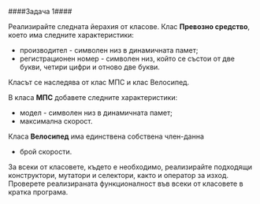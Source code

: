 ####Задача 1####

Реализирайте следната йерахия от класове. Клас **Превозно средство**, което има следните характеристики:

* производител - символен низ в динамичната памет;
* регистрационен номер - символен низ, който се състои от две букви, четири цифри и отново две букви.

Класът се наследява от клас МПС и клас Велосипед.

В класа **МПС** добавете следните характеристики:

* модел - символен низ в динамичната памет;
* максимална скорост.

Класа **Велосипед** има единствена собствена член-данна
* брой скорости.

За всеки от класовете, където е необходимо, реализирайте подходящи конструктори, мутатори и селектори, както и оператор за изход. Проверете реализираната функционалност във всеки от класовете в кратка програма.

